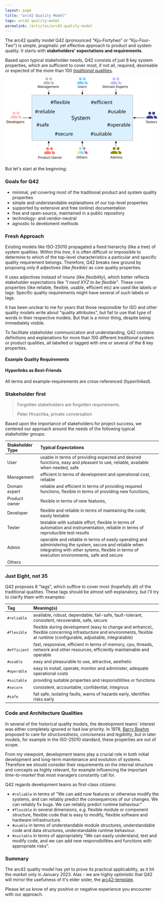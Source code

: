 ```yaml
---
layout: page
title: "arc42 Quality Model"
tags: arc42 quality-model
permalink: /articles/arc42-quality-model
---
```



The arc42 quality model Q42 (pronounced "Kju-Fortytwo" or "Kju-Four-Two") is simple, pragmatic yet effective approach to product and system quality.
It starts with **stakeholders' expectations and requirements**.

Based upon typical stakeholder needs, Q42 consists of just 8 key system properties, which are sufficient to cover most, if not all, required, desireable or expected of the more than 100 [_traditional_ qualities](/qualities).

![arc42 quality model](/images/arc42-system-qualities-overview.svg)

But let's start at the beginning:
### Goals for Q42

* minimal, yet covering most of the traditional product and system quality properties
* simple and understandable explanations of our top-level properties
* supported by extensive and free (online) documentation
* free and open-source, maintained in a public repository
* technology- and vendor-neutral 
* agnostic to develoment methods

### Fresh Approach
Existing models like ISO-25010 propagated a fixed hierarchy (like a tree) of system qualities.
Within this _tree_, it is often difficult or impossible to determine to which of the top-level characteristics a particular and specific quality requirement belongs. 
Therefore, Q42 breaks new ground by proposing only 8 adjectives (like _flexible_) as core quality properties.

It uses adjectives instead of nouns (like _flexibility_), which better reflects stakeholder expectations like _"I need XYZ to be flexible"_.
These core properties (like reliable, flexible, usable, efficient etc) are used like labels or tags:
Specific quality requirements might have several of such labels or tags.

It has been unclear to me for years that those responsible for ISO and other quality models write about "quality attributes", but fail to use that type of words in their respective models.
But that is a minor thing, despite being immediately visible.

To facilitate stakeholder communication and understanding, Q42 contains definitions and explanations for more than 100 different _traditional_ system or product qualities, all labelled or tagged with one or several of the 8 key properties.

#### Example Quality Requirements

#### Hyperlinks as Best-Friends
All terms and example-requirements are cross-referenced (_hyperlinked_).



### Stakeholder first

>Forgotten stakeholders are forgotten requirements.
>
>Peter Hruschka, private conversation

Based upon the importance of stakeholders for project success, we centered our approach around the needs of the following typical stakeholder groups:

| Stakeholder Type | Typical Expectations  |
| :--- | :--- |
| User| usable in terms of providing expected and desired functions, easy and pleasant to use, reliable, available when needed, safe |
| Management| efficient in terms of development and operational cost, reliable |
| Domain expert| reliable and efficient in terms of providing required functions, flexible in terms of providing new functions,   |
| Product owner| flexible in terms of new features, |
| Developer| flexible and reliable in terms of maintaining the code, easily testable |
| Tester| testable with suitable effort, flexible in terms of automation and instrumentation, reliable in terms of reproducible test results |
| Admin| operable and reliable in terms of easily operating and administering the system, secure and reliable when integrating with other sytems, flexible in terms of execution environments, safe and secure|
| Others|  |

### Just Eight, not 35
Q42 proposes 8 "tags", which suffice to cover most (hopefully all) of the traditional qualities.
These tags should be almost self-explanatory, but I'll try to clarify them with examples:

| Tag | Meaning(s)  |
| :--- | :--- |
| `#reliable`| available, robust, dependable, fail-safe, fault-tolerant, consistent, recoverable, safe, secure|
| `#flexible`| flexible during development (easy to change and enhance), flexible concerning infrastucture and environments, flexible at runtime (configurable, adjustable, integratable)|
| `#efficient`| fast, responsive, efficient in terms of memory, cpu, threads, network and other resources, efficiently maintainable and operable|
| `#usable`| easy and pleasurable to use, attractive, aesthetic|
| `#operable`| easy to install, operate, monitor and administer, adequate operational costs|
| `#suitable`| providing suitable properties and responsitilities or functions|
| `#secure`| consistent, accountable, confidential, integrous |
| `#safe`| fail safe, isolating faults, warns of hazards early, identifies risks early |

### Code and Architecture Qualities
In several of the historical quality models, the development teams' interest was either completely ignored or had low priority.
In 1978, [Barry Boehm](/articles/02-quality-models) proposed to care for _structuredness, conciseness_ and _legibility_, but in later models, for example in the ISO-25010 standard, these properties are out of scope.

From my viewpoint, development teams play a crucial role in both initial development and long-term maintenance and evolution of systems.
Therefore we should consider their requirements on the internal structure and concepts as highly relevant, for example influencing the important _time-to-market_ that most managers constantly call for.

Q42 regards development teams as first-class citizens:

* `#reliable` in terms of "We can add now features or otherwise modify the systems, and can reliably predict the consequences of our changes. We can reliably fix bugs. We can reliably predict runtime behaviour."
* `#flexible` in several dimensions, e.g. flexible module or component structure, flexible code that is easy to modify, flexible software and hardware infrastructure.
* `#usable` in terms of understandable module structures, understandable code and data structures, understandable runtime behaviour.
* `#suitable` in terms of appropriately "We can easily understand, test and modify code, and we can add new responsibilities and functions with appropriate risks".

### Summary
The arc42 quality model has yet to prove its practical applicability, as it hit the _market_ only in January 2023.
Alas - we are highly optimistic that Q42 will mirror the usefulness of it's elder sister, the [arc42-template](https://arc42.org).

Please let us know of any positive or negative experience you encounter with our approach.
